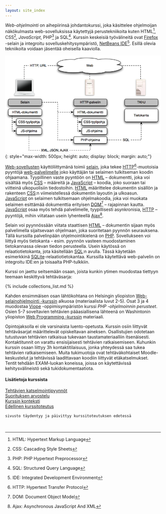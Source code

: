```yaml
---
layout: site_index
---
```



*Web-ohjelmointi* on aihepiirinsä johdantokurssi, joka käsittelee ohjelmoijan näkökulmasta web-sovelluksissa käytettyjä perustekniikoita kuten HTML[^HTML], CSS[^CSS], *JavaScript*, PHP[^PHP] ja SQL[^SQL]. Kurssin keskeisiä työvälineitä ovat [Firefox][Firefox] -selain ja integroitu sovelluskehitysympäristö, [NetBeans IDE][NetBeans][^IDE]. Esillä olevia tekniikoita voidaan jäsentää oheisella kaaviolla.

[^HTML]: HTML: Hypertext Markup Language
[^CSS]: CSS: Cascading Style Sheets
[^PHP]: PHP: PHP Hypertext Preprocessor 
[^SQL]: SQL: Structured Query Language
[^IDE]: IDE: Integrated Development Environment

[Firefox]: https://www.mozilla.org/fi/
[NetBeans]: https://netbeans.org/

![web-kaavio](img/vot_ark.png "web-kaavio"){: style="max-width: 500px; height: auto; display: block; margin: auto;"}

[Web-sovellusten][application] käyttöliittymänä toimii [selain][browser], joka tekee [HTTP][HTTP][^HTTP]-muotoisia pyyntöjä [web-palvelimelle][palvelin] joko käyttäjän tai selaimen tulkitseman koodin ohjaamana. Tyypillinen vaste pyyntöön on [HTML][HTML] – dokumentti, joka voi sisältää myös [CSS][CSS] – määreitä ja [JavaScript][JavaScript] – koodia, joko suoraan tai viitteinä ulkopuolisiin tiedostoihin. [HTML][HTML] määrittelee dokumentin sisällön ja rakenteen [CSS][CSS]:n viimeistellessä dokumentin layoutin ja ulkoasun. [JavaScript][JavaScript] on selaimen tulkitsemaan ohjelmakoodia, joka voi muokata selaimen esittämää dokumenttia erityisen [DOM][DOM][^DOM] – rajapinnan kautta. [JavaScript][JavaScript] osaa myös tehdä palvelimelle, tyypillisesti asynkronisia, [HTTP][HTTP] – pyyntöjä, mihin viitataan usein lyhenteellä [Ajax][Ajax][^Ajax].

[^HTTP]: HTTP: Hypertext Transfer Protocol 
[^DOM]: DOM: Document Object Model
[^Ajax]: Ajax: Asynchronous JavaScript And XML

[application]: https://en.wikipedia.org/wiki/Web_application
[browser]: https://en.wikipedia.org/wiki/Web_browser
[HTTP]: https://fi.wikipedia.org/wiki/HTTP
[palvelin]: https://fi.wikipedia.org/wiki/WWW-palvelin
[HTML]: https://fi.wikipedia.org/wiki/HTML
[CSS]: https://fi.wikipedia.org/wiki/CSS
[JavaScript]: https://fi.wikipedia.org/wiki/JavaScript
[DOM]: https://fi.wikipedia.org/wiki/Document_Object_Model
[Ajax]: https://fi.wikipedia.org/wiki/Ajax_%28ohjelmointi%29

Selain voi pyynnössään viitata staattisen [HTML][HTML] – dokumentin sijaan myös palvelimella sijaitsevaan ohjelmaan, joka suoritetaan pyynnön seurauksena. Tällä kurssilla palvelinpään ohjelmointikielenä on [PHP][PHP]. Sovellukseen voi liittyä myös tietokanta – esim. pyynnön vasteen muodostaminen tietokannassa olevan tiedon perusteella. Usein käytössä on relaatiotietokanta, jota käsitellään [SQL][SQL]:n avulla. Tässä käytetään esimerkkinä [SQLite][SQLite]-relaatiotietokantaa. Kurssilla käytettävä web-palvelin on integroitu IDE:en ja toisaalta PHP-tulkkiin. 

[PHP]: https://fi.wikipedia.org/wiki/PHP
[SQL]: https://fi.wikipedia.org/wiki/SQL
[SQLite]: https://www.sqlite.org

Kurssi on jaettu seitsemään osaan, joista kunkin ytimen muodostaa tiettyyn teemaan keskittyvä tehtäväsarja:

{% include collections_list.md %}

Kahden ensimmäisen osan lähtökohtana on Helsingin yliopiston [Web-selainohjelmointi -kurssin][weso] alkuosa (materiaalista luvut 2-5). Osat 3 ja 4 muodostaa [Viope][viope] -oppimisympäristön kurssi *PHP -ohjelmoinnin perusteet*. Osien 5-7 soveltavien tehtävien pääasiallisena lähteenä on Washintonin yliopiston [Web Programming -kurssin][cse154] materiaali.

[weso]: http://web-selainohjelmointi.github.io
[viope]: https://www.viope.com/
[cse154]: https://courses.cs.washington.edu/courses/cse154/

Opintojaksolla ei ole varsinaista luento-opetusta. Kurssin osiin liittyvät tehtäväsarjat määrittelevät opiskeltavan aineksen. Osallistujien odotetaan tutustuvan tehtävien ratkaisua tukevaan taustamateriaalliin itsenäisesti. Kontaktitunnit on varattu ensisijaisesti tehtävien ratkaisemiseen. Kuhunkin kurssin osaan liittyy 3h kontaktitilaisuus, jonka yhteydessä saa tukea tehtävien ratkaisemiseen. Muita tukimuotoja ovat tehtäväkohtaiset Moodle-keskustelut ja tehtävissä laadittavaan koodiin liittyvät etäkatselmukset. Tentit tehdään EXAM-luokan koneissa, joissa on käytettävissä kehitysvälineistö sekä tukidokumentaatiota.


#### Lisätietoja kurssista

[Tehtävien katselmointipyynnöt](katselmukset)   
[Suorituksen arvostelu](arvostelu)   
[Kurssin konteksti](konteksti)   
[Edellinen kurssitoteutus](http://txp.avoinsatakunta.fi/weo/)   

~~~
sivusto täydentyy ja päivittyy kurssitoteutuksen edetessä
~~~

<br/>


